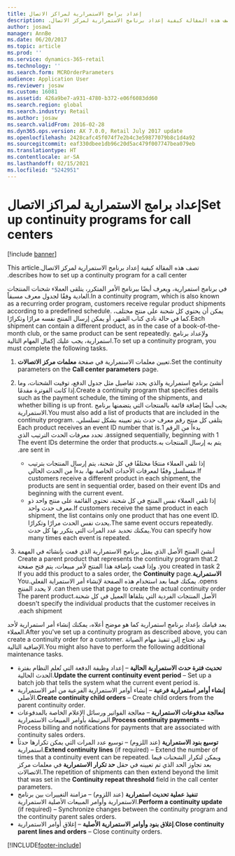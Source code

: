 ```yaml
---
title: إعداد برامج الاستمرارية لمراكز الاتصال
description: تصف هذه المقالة كيفية إعداد ‏‫برنامج الاستمرارية لمركز الاتصال.
author: josaw1
manager: AnnBe
ms.date: 06/20/2017
ms.topic: article
ms.prod: ''
ms.service: dynamics-365-retail
ms.technology: ''
ms.search.form: MCROrderParameters
audience: Application User
ms.reviewer: josaw
ms.custom: 16081
ms.assetid: 426a9be7-a931-4780-b372-e06f6083dd60
ms.search.region: global
ms.search.industry: Retail
ms.author: josaw
ms.search.validFrom: 2016-02-28
ms.dyn365.ops.version: AX 7.0.0, Retail July 2017 update
ms.openlocfilehash: 2428cafc45f074f7e2b4c3e59877079b8c1d4a92
ms.sourcegitcommit: eaf330dbee1db96c20d5ac479f007747bea079eb
ms.translationtype: HT
ms.contentlocale: ar-SA
ms.lasthandoff: 02/15/2021
ms.locfileid: "5242951"
---
```

# <a name="set-up-continuity-programs-for-call-centers"></a><span data-ttu-id="c8618-103">إعداد برامج الاستمرارية لمراكز الاتصال</span><span class="sxs-lookup"><span data-stu-id="c8618-103">Set up continuity programs for call centers</span></span>

[!include [banner](includes/banner.md)]

<span data-ttu-id="c8618-104">تصف هذه المقالة كيفية إعداد ‏‫برنامج الاستمرارية لمركز الاتصال.</span><span class="sxs-lookup"><span data-stu-id="c8618-104">This article describes how to set up a continuity program for a call center.</span></span>

<span data-ttu-id="c8618-105">في برنامج استمرارية، ويعرف أيضًا ببرنامج الأمر المتكرر، يتلقى العملاء شحنات المنتجات العادية وفقًا لجدول معرف مسبقاً.</span><span class="sxs-lookup"><span data-stu-id="c8618-105">In a continuity program, which is also known as a recurring order program, customers receive regular product shipments according to a predefined schedule.</span></span> <span data-ttu-id="c8618-106">يمكن أن يحتوي كل شحنة على منتج مختلف، كما في حالة نادي كتاب الشهر، أو يمكن إرسال المنتج نفسه مرارًا وتكرارًا.</span><span class="sxs-lookup"><span data-stu-id="c8618-106">Each shipment can contain a different product, as in the case of a book-of-the-month club, or the same product can be sent repeatedly.</span></span> <span data-ttu-id="c8618-107">ولإعداد برنامج استمرارية، يجب عليك إكمال المهام التالية.</span><span class="sxs-lookup"><span data-stu-id="c8618-107">To set up a continuity program, you must complete the following tasks.</span></span>

1. <span data-ttu-id="c8618-108">تعيين معلمات الاستمرارية في صفحة **معلمات مركز الاتصالات**.</span><span class="sxs-lookup"><span data-stu-id="c8618-108">Set the continuity parameters on the **Call center parameters** page.</span></span>
2. <span data-ttu-id="c8618-109"> أنشئ برنامج استمرارية والذي يحدد تفاصيل مثل جدول الدفع، توقيت الشحنات، وما إذا كانت الفوترة مقدمًا.</span><span class="sxs-lookup"><span data-stu-id="c8618-109">Create a continuity program that specifies details such as the payment schedule, the timing of the shipments, and whether billing is up front.</span></span> <span data-ttu-id="c8618-110">يجب أيضًا إضافة قائمة بالمنتجات التي يتضمنها برنامج الاستمرارية.</span><span class="sxs-lookup"><span data-stu-id="c8618-110">You must also add a list of products that are included in the continuity program.</span></span> <span data-ttu-id="c8618-111">‏‫يتلقى كل منتج رقم معرف حدث يتم تعيينه بشكل تسلسلي، بدءاً من الرقم 1.</span><span class="sxs-lookup"><span data-stu-id="c8618-111">Each product receives an event ID number that is assigned sequentially, beginning with 1.</span></span> <span data-ttu-id="c8618-112">تحدد معرفات الحدث الترتيب الذي يتم به إرسال المنتجات به.</span><span class="sxs-lookup"><span data-stu-id="c8618-112">The event IDs determine the order that products are sent in.</span></span>

    - <span data-ttu-id="c8618-113">إذا تلقي العملاء منتجًا مختلفًا في كل شحنة، يتم إرسال المنتجات بترتيب متسلسل وفقًا لمعرفات الأحداث الخاصة بها، بدءاً من الحدث الحالي.</span><span class="sxs-lookup"><span data-stu-id="c8618-113">If customers receive a different product in each shipment, the products are sent in sequential order, based on their event IDs and beginning with the current event.</span></span>
    - <span data-ttu-id="c8618-114">إذا تلقي العملاء نفس المنتج في كل شحنة، تحتوي القائمة على منتج واحد ذو معرف حدث واحد.</span><span class="sxs-lookup"><span data-stu-id="c8618-114">If customers receive the same product in each shipment, the list contains only one product that has one event ID.</span></span> <span data-ttu-id="c8618-115">يحدث نفس الحدث مرارًا وتكرارًا.</span><span class="sxs-lookup"><span data-stu-id="c8618-115">The same event occurs repeatedly.</span></span> <span data-ttu-id="c8618-116">يمكنك تحديد عدد المرات التي يتكرر بها كل حدث.</span><span class="sxs-lookup"><span data-stu-id="c8618-116">You can specify how many times each event is repeated.</span></span>

3. <span data-ttu-id="c8618-117">‏‫أنشئ المنتج الأصل الذي يمثل برنامج الاستمرارية الذي قمت بإنشائه في المهمة 2.</span><span class="sxs-lookup"><span data-stu-id="c8618-117">Create a parent product that represents the continuity program that you created in task 2.</span></span> <span data-ttu-id="c8618-118">وإذا قمت بإضافة هذا المنتج لأمر مبيعات، يتم فتح صفحة **الاستمرارية**.</span><span class="sxs-lookup"><span data-stu-id="c8618-118">If you add this product to a sales order, the **Continuity** page opens.</span></span> <span data-ttu-id="c8618-119">يمكنك فيما بعد استخدام هذه الصفحة لإنشاء أمر الاستمراية الفعلي.</span><span class="sxs-lookup"><span data-stu-id="c8618-119">You can then use that page to create the actual continuity order.</span></span> <span data-ttu-id="c8618-120">لا يحدد المنتج الأصل المنتجات الفردية التي يتلقاها العميل في كل شحنة.</span><span class="sxs-lookup"><span data-stu-id="c8618-120">The parent product doesn't specify the individual products that the customer receives in each shipment.</span></span>

<span data-ttu-id="c8618-121">بعد قيامك بإعداد برنامج استمرارية كما هو موضح أعلاه، يمكنك إنشاء أمر استمرارية لأحد العملاء.</span><span class="sxs-lookup"><span data-stu-id="c8618-121">After you've set up a continuity program as described above, you can create a continuity order for a customer.</span></span> <span data-ttu-id="c8618-122">وقد تحتاج إلى تنفيذ مهام الصيانة الإضافية التالية.</span><span class="sxs-lookup"><span data-stu-id="c8618-122">You might also have to perform the following additional maintenance tasks.</span></span>

- <span data-ttu-id="c8618-123">**تحديث فترة حدث الاستمرارية الحالية** – إعداد وظيفة الدفعة التي تُعلم النظام بفترة الحدث الحالية.</span><span class="sxs-lookup"><span data-stu-id="c8618-123">**Update the current continuity event period** – Set up a batch job that tells the system what the current event period is.</span></span>
- <span data-ttu-id="c8618-124">**إنشاء أوامر استمرارية فرعية** – إنشاء أوامر الاستمرارية الفرعية من أمر الاستمرارية الأصلي.</span><span class="sxs-lookup"><span data-stu-id="c8618-124">**Create continuity child orders** – Create child orders from the parent continuity order.</span></span>
- <span data-ttu-id="c8618-125">**معالجة مدفوعات الاستمرارية** – معالجة الفواتير ورسائل الإعلام الخاصة بالمدفوعات المرتبطة بأوامر المبيعات الاستمرارية.</span><span class="sxs-lookup"><span data-stu-id="c8618-125">**Process continuity payments** – Process billing and notifications for payments that are associated with continuity sales orders.</span></span>
- <span data-ttu-id="c8618-126">**توسيع بنود الاستمرارية** (عند اللزوم) – توسيع عدد المرات التي يمكن تكرارها حدثاً استمرارية.</span><span class="sxs-lookup"><span data-stu-id="c8618-126">**Extend continuity lines** (if required) – Extend the number of times that a continuity event can be repeated.</span></span> <span data-ttu-id="c8618-127">ويمكن لتكرار الشحنات فيما بعد تجاوز الحد الذي تم تعيينه في حقل **حد تكرار الاستمرارية** في معلمات مركز الاتصالات.</span><span class="sxs-lookup"><span data-stu-id="c8618-127">The repetition of shipments can then extend beyond the limit that was set in the **Continuity repeat threshold** field in the call center parameters.</span></span>
- <span data-ttu-id="c8618-128">**تنفيذ عملية تحديث استمرارية** (عند اللزوم) – مزامنة التغييرات بين برنامج الاستمرارية وأوامر المبيعات الأصلية الاستمرارية.</span><span class="sxs-lookup"><span data-stu-id="c8618-128">**Perform a continuity update** (if required) – Synchronize changes between the continuity program and the continuity parent sales orders.</span></span>
- <span data-ttu-id="c8618-129">**إغلاق بنود وأوامر الاستمرارية الأصلية** – إغلاق أوامر الاستمرارية.</span><span class="sxs-lookup"><span data-stu-id="c8618-129">**Close continuity parent lines and orders** – Close continuity orders.</span></span>


[!INCLUDE[footer-include](../includes/footer-banner.md)]